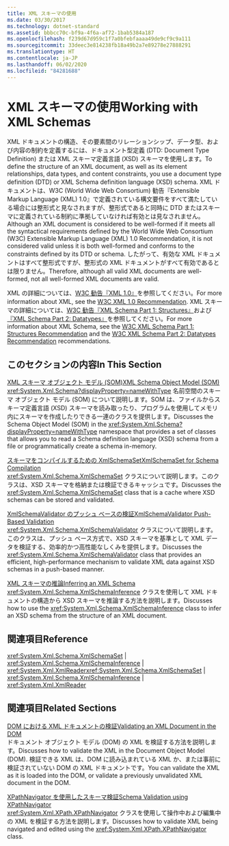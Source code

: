 ```yaml
---
title: XML スキーマの使用
ms.date: 03/30/2017
ms.technology: dotnet-standard
ms.assetid: bbbcc70c-bf9a-4f6a-af72-1bab5384a187
ms.openlocfilehash: f239d67d959c1f7a0bfebfaaaa49de9cf9c9a111
ms.sourcegitcommit: 33deec3e814238fb18a49b2a7e89278e27888291
ms.translationtype: HT
ms.contentlocale: ja-JP
ms.lasthandoff: 06/02/2020
ms.locfileid: "84281688"
---
```

# <a name="working-with-xml-schemas"></a><span data-ttu-id="dd585-102">XML スキーマの使用</span><span class="sxs-lookup"><span data-stu-id="dd585-102">Working with XML Schemas</span></span>
<span data-ttu-id="dd585-103">XML ドキュメントの構造、その要素間のリレーションシップ、データ型、および内容の制約を定義するには、ドキュメント型定義 (DTD: Document Type Definition) または XML スキーマ定義言語 (XSD) スキーマを使用します。</span><span class="sxs-lookup"><span data-stu-id="dd585-103">To define the structure of an XML document, as well as its element relationships, data types, and content constraints, you use a document type definition (DTD) or XML Schema definition language (XSD) schema.</span></span> <span data-ttu-id="dd585-104">XML ドキュメントは、W3C (World Wide Web Consortium) 勧告『Extensible Markup Language (XML) 1.0』で定義されている構文要件をすべて満たしている場合には整形式と見なされますが、整形式であると同時に DTD またはスキーマに定義されている制約に準拠していなければ有効とは見なされません。</span><span class="sxs-lookup"><span data-stu-id="dd585-104">Although an XML document is considered to be well-formed if it meets all the syntactical requirements defined by the World Wide Web Consortium (W3C) Extensible Markup Language (XML) 1.0 Recommendation, it is not considered valid unless it is both well-formed and conforms to the constraints defined by its DTD or schema.</span></span> <span data-ttu-id="dd585-105">したがって、有効な XML ドキュメントはすべて整形式ですが、整形式の XML ドキュメントがすべて有効であるとは限りません。</span><span class="sxs-lookup"><span data-stu-id="dd585-105">Therefore, although all valid XML documents are well-formed, not all well-formed XML documents are valid.</span></span>  
  
 <span data-ttu-id="dd585-106">XML の詳細については、[W3C 勧告『XML 1.0』](https://www.w3.org/TR/REC-xml/)を参照してください。</span><span class="sxs-lookup"><span data-stu-id="dd585-106">For more information about XML, see the [W3C XML 1.0 Recommendation](https://www.w3.org/TR/REC-xml/).</span></span> <span data-ttu-id="dd585-107">XML スキーマの詳細については、[W3C 勧告『XML Schema Part 1: Structures』](https://www.w3.org/TR/xmlschema-1/)および[『XML Schema Part 2: Datatypes』](https://www.w3.org/TR/xmlschema-2/)を参照してください。</span><span class="sxs-lookup"><span data-stu-id="dd585-107">For more information about XML Schema, see the [W3C XML Schema Part 1: Structures Recommendation](https://www.w3.org/TR/xmlschema-1/) and the [W3C XML Schema Part 2: Datatypes Recommendation](https://www.w3.org/TR/xmlschema-2/) recommendations.</span></span>  
  
## <a name="in-this-section"></a><span data-ttu-id="dd585-108">このセクションの内容</span><span class="sxs-lookup"><span data-stu-id="dd585-108">In This Section</span></span>  
 [<span data-ttu-id="dd585-109">XML スキーマ オブジェクト モデル (SOM)</span><span class="sxs-lookup"><span data-stu-id="dd585-109">XML Schema Object Model (SOM)</span></span>](xml-schema-object-model-som.md)  
 <span data-ttu-id="dd585-110"><xref:System.Xml.Schema?displayProperty=nameWithType> 名前空間のスキーマ オブジェクト モデル (SOM) について説明します。SOM は、ファイルからスキーマ定義言語 (XSD) スキーマを読み取ったり、プログラムを使用してメモリ内にスキーマを作成したりできる一連のクラスを提供します。</span><span class="sxs-lookup"><span data-stu-id="dd585-110">Discusses the Schema Object Model (SOM) in the <xref:System.Xml.Schema?displayProperty=nameWithType> namespace that provides a set of classes that allows you to read a Schema definition language (XSD) schema from a file or programmatically create a schema in-memory.</span></span>  
  
 [<span data-ttu-id="dd585-111">スキーマをコンパイルするための XmlSchemaSet</span><span class="sxs-lookup"><span data-stu-id="dd585-111">XmlSchemaSet for Schema Compilation</span></span>](xmlschemaset-for-schema-compilation.md)  
 <span data-ttu-id="dd585-112"><xref:System.Xml.Schema.XmlSchemaSet> クラスについて説明します。このクラスは、XSD スキーマを格納または検証できるキャッシュです。</span><span class="sxs-lookup"><span data-stu-id="dd585-112">Discusses the <xref:System.Xml.Schema.XmlSchemaSet> class that is a cache where XSD schemas can be stored and validated.</span></span>  
  
 [<span data-ttu-id="dd585-113">XmlSchemaValidator のプッシュ ベースの検証</span><span class="sxs-lookup"><span data-stu-id="dd585-113">XmlSchemaValidator Push-Based Validation</span></span>](xmlschemavalidator-push-based-validation.md)  
 <span data-ttu-id="dd585-114"><xref:System.Xml.Schema.XmlSchemaValidator> クラスについて説明します。このクラスは、プッシュ ベース方式で、XSD スキーマを基準として XML データを検証する、効率的かつ高性能なしくみを提供します。</span><span class="sxs-lookup"><span data-stu-id="dd585-114">Discusses the <xref:System.Xml.Schema.XmlSchemaValidator> class that provides an efficient, high-performance mechanism to validate XML data against XSD schemas in a push-based manner.</span></span>  
  
 [<span data-ttu-id="dd585-115">XML スキーマの推論</span><span class="sxs-lookup"><span data-stu-id="dd585-115">Inferring an XML Schema</span></span>](inferring-an-xml-schema.md)  
 <span data-ttu-id="dd585-116"><xref:System.Xml.Schema.XmlSchemaInference> クラスを使用して XML ドキュメントの構造から XSD スキーマを推論する方法を説明します。</span><span class="sxs-lookup"><span data-stu-id="dd585-116">Discusses how to use the <xref:System.Xml.Schema.XmlSchemaInference> class to infer an XSD schema from the structure of an XML document.</span></span>  
  
## <a name="reference"></a><span data-ttu-id="dd585-117">関連項目</span><span class="sxs-lookup"><span data-stu-id="dd585-117">Reference</span></span>  
 <span data-ttu-id="dd585-118"><xref:System.Xml.Schema.XmlSchemaSet> &#124; <xref:System.Xml.Schema.XmlSchemaInference> &#124; <xref:System.Xml.XmlReader></span><span class="sxs-lookup"><span data-stu-id="dd585-118"><xref:System.Xml.Schema.XmlSchemaSet> &#124; <xref:System.Xml.Schema.XmlSchemaInference> &#124; <xref:System.Xml.XmlReader></span></span>  
  
## <a name="related-sections"></a><span data-ttu-id="dd585-119">関連項目</span><span class="sxs-lookup"><span data-stu-id="dd585-119">Related Sections</span></span>  
 [<span data-ttu-id="dd585-120">DOM における XML ドキュメントの検証</span><span class="sxs-lookup"><span data-stu-id="dd585-120">Validating an XML Document in the DOM</span></span>](validating-an-xml-document-in-the-dom.md)  
 <span data-ttu-id="dd585-121">ドキュメント オブジェクト モデル (DOM) の XML を検証する方法を説明します。</span><span class="sxs-lookup"><span data-stu-id="dd585-121">Discusses how to validate the XML in the Document Object Model (DOM).</span></span> <span data-ttu-id="dd585-122">検証できる XML は、DOM に読み込まれている XML か、または事前に検証されていない DOM の XML ドキュメントです。</span><span class="sxs-lookup"><span data-stu-id="dd585-122">You can validate the XML as it is loaded into the DOM, or validate a previously unvalidated XML document in the DOM.</span></span>  
  
 [<span data-ttu-id="dd585-123">XPathNavigator を使用したスキーマ検証</span><span class="sxs-lookup"><span data-stu-id="dd585-123">Schema Validation using XPathNavigator</span></span>](schema-validation-using-xpathnavigator.md)  
 <span data-ttu-id="dd585-124"><xref:System.Xml.XPath.XPathNavigator> クラスを使用して操作中および編集中の XML を検証する方法を説明します。</span><span class="sxs-lookup"><span data-stu-id="dd585-124">Discusses how to validate XML being navigated and edited using the <xref:System.Xml.XPath.XPathNavigator> class.</span></span>
